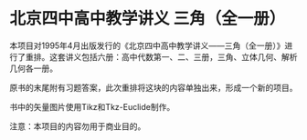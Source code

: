 # 北京四中高中教学讲义  三角（全一册）
本项目对1995年4月出版发行的《北京四中高中教学讲义——三角（全一册）》进行了重排。这套讲义包括六册：高中代数第一、二、三册，三角、立体几何、解析几何各一册。

原书的末尾附有习题答案，此次重排将这块的内容单独出来，形成一个新的项目。

书中的矢量图片使用Tikz和Tkz-Euclide制作。

注意：本项目的内容勿用于商业目的。

